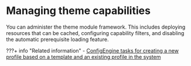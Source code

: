 # Managing theme capabilities

You can administer the theme module framework. This includes deploying resources that can be cached, configuring capability filters, and disabling the automatic prerequisite loading feature.

<!--
-   **[Deploying themes with cacheable resources](../dev-theme/themeopt_mod_adminmod.md)**  -->


???+ info "Related information"
    - [ConfigEngine tasks for creating a new profile based on a template and an existing profile in the system](../the_module_framework/themeopt_configengine_profile.md)

